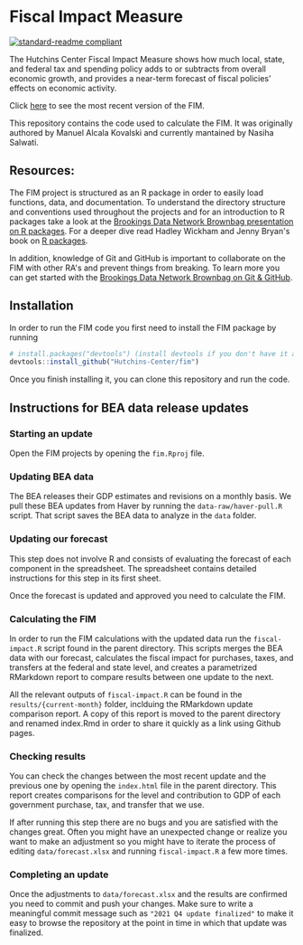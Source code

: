 
# Fiscal Impact Measure

[![standard-readme
compliant](https://img.shields.io/badge/readme%20style-standard-brightgreen.svg?style=flat-square)](https://github.com/RichardLitt/standard-readme)

<!-- badges: end -->

The Hutchins Center Fiscal Impact Measure shows how much local, state,
and federal tax and spending policy adds to or subtracts from overall
economic growth, and provides a near-term forecast of fiscal policies’
effects on economic activity.

Click
[here](https://www.brookings.edu/interactives/hutchins-center-fiscal-impact-measure/)
to see the most recent version of the FIM.

This repository contains the code used to calculate the FIM. It was originally authored by Manuel Alcala Kovalski and currently mantained by Nasiha Salwati. 

## Resources:

The FIM project is structured as an R package in order to easily load functions, data, and documentation. To understand the directory structure and conventions used throughout the projects and for an introduction to R packages take a look at the [Brookings Data Network Brownbag presentation on R packages](https://malcalakovalski.github.io/rpkgs/#1). For a deeper dive read Hadley Wickham and Jenny Bryan's book on [R packages](https://r-pkgs.org).

In addition, knowledge of Git and GitHub is important to collaborate on the FIM with other RA's and prevent things from breaking. To learn more you can get started with the [Brookings Data Network Brownbag on Git & GitHub](https://malcalakovalski.github.io/git_brownbag/#1).

## Installation
 
In order to run the FIM code you first need to install the FIM package by running 

``` r
# install.packages("devtools") (install devtools if you don't have it already)
devtools::install_github("Hutchins-Center/fim")
```

Once you finish installing it, you can clone this repository and run the code. 

## Instructions for BEA data release updates

### Starting an update

Open the FIM projects by opening the `fim.Rproj` file.

### Updating BEA data

The BEA releases their GDP estimates and revisions on a monthly basis. We pull these BEA updates from Haver by running the `data-raw/haver-pull.R` script. That script saves the BEA data to analyze in the `data` folder. 

### Updating our forecast

This step does not involve R and consists of evaluating the forecast of each component in the spreadsheet. The spreadsheet contains detailed instructions for this step in its first sheet. 

Once the forecast is updated and approved you need to calculate the FIM.

### Calculating the FIM

In order to run the FIM calculations with the updated data run the `fiscal-impact.R` script found in the parent directory. This scripts merges the BEA data with our forecast, calculates the fiscal impact for purchases, taxes, and transfers at the federal and state level, and creates a parametrized RMarkdown report to compare results between one update to the next. 

All the relevant outputs of `fiscal-impact.R` can be found in the `results/{current-month}` folder, inclduing the RMarkdown update comparison report. A copy of this report is moved to the parent directory and renamed index.Rmd in order to share it quickly as a link using Github pages. 

### Checking results

You can check the changes between the most recent update and the previous one by opening the `index.html` file in the parent directory. This report creates comparisons for the level and contribution to GDP of each government purchase, tax, and transfer that we use. 

If after running this step there are no bugs and you are satisfied with the changes great. Often you might have an unexpected change or realize you want to make an adjustment so you might have to iterate the process of editing `data/forecast.xlsx` and running `fiscal-impact.R` a few more times.

### Completing an update

Once the adjustments to `data/forecast.xlsx` and the results are confirmed you need to commit and push your changes. Make sure to write a meaningful commit message such as `"2021 Q4 update finalized"` to make it easy to browse the repository at the point in time in which that update was finalized. 




